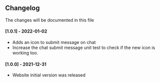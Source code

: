 ## Changelog
The changes will be documented in this file
#### [1.0.1] - 2022-01-02
* Adds an icon to submit message on chat
* Increase the chat submit message unit test to check if the new icon is working too.
#### [1.0.0] - 2021-12-31
* Website initial version was released
